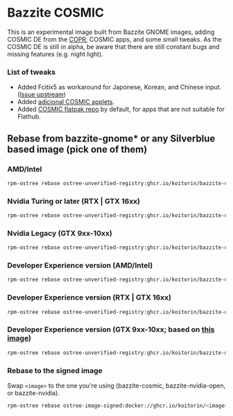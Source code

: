 # Bazzite COSMIC

This is an experimental image built from Bazzite GNOME images, adding COSMIC DE from the [COPR](https://copr.fedorainfracloud.org/coprs/ryanabx/cosmic-epoch/), COSMIC apps, and some small tweaks. As the COSMIC DE is still in alpha, be aware that there are still constant bugs and missing features (e.g. night light).

### List of tweaks
- Added Fcitix5 as workaround for Japonese, Korean, and Chinese input. ([Issue upstream](https://github.com/pop-os/cosmic-epoch/issues/104))
- Added [adicional COSMIC applets](https://copr.fedorainfracloud.org/coprs/wiiznokes/cosmic-applets-unofficial/).
- Added [COSMIC flatpak repo](https://github.com/pop-os/cosmic-flatpak) by default, for apps that are not suitable for Flathub.

## Rebase from bazzite-gnome* or any Silverblue based image (pick one of them)

### AMD/Intel
```bash
rpm-ostree rebase ostree-unverified-registry:ghcr.io/koitorin/bazzite-cosmic:latest
```
### Nvidia Turing or later (RTX | GTX 16xx)
```bash
rpm-ostree rebase ostree-unverified-registry:ghcr.io/koitorin/bazzite-cosmic-nvidia-open:latest
```
### Nvidia Legacy (GTX 9xx-10xx)
```bash
rpm-ostree rebase ostree-unverified-registry:ghcr.io/koitorin/bazzite-cosmic-nvidia:latest
```
### Developer Experience version (AMD/Intel)
```bash
rpm-ostree rebase ostree-unverified-registry:ghcr.io/koitorin/bazzite-dx-cosmic:latest
```
### Developer Experience version (RTX | GTX 16xx)
```bash
rpm-ostree rebase ostree-unverified-registry:ghcr.io/koitorin/bazzite-dx-cosmic-nvidia-open:latest
```
### Developer Experience version (GTX 9xx-10xx; based on [this image](https://github.com/Lumaeris/bazzite-ldx-nvidia))
```bash
rpm-ostree rebase ostree-unverified-registry:ghcr.io/koitorin/bazzite-dx-cosmic-nvidia:latest
```

### Rebase to the signed image
Swap `<image>` to the one you're using (bazzite-cosmic, bazzite-nvidia-open, or bazzite-nvidia).
```bash
rpm-ostree rebase ostree-image-signed:docker://ghcr.io/koitorin/<image>:latest
```
